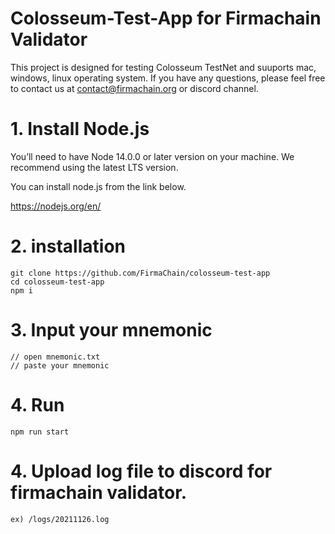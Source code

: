 # Colosseum-Test-App for Firmachain Validator

This project is designed for testing Colosseum TestNet and suuports mac, windows, linux operating system.
If you have any questions, please feel free to contact us at contact@firmachain.org or discord channel.


# 1. Install Node.js

You’ll need to have Node 14.0.0 or later version on your machine. We recommend using the latest LTS version. 

You can install node.js from the link below.

https://nodejs.org/en/

# 2. installation

```
git clone https://github.com/FirmaChain/colosseum-test-app
cd colosseum-test-app
npm i
```

# 3. Input your mnemonic
```
// open mnemonic.txt
// paste your mnemonic

```

# 4. Run
```
npm run start
```

# 4. Upload log file to discord for firmachain validator.
```
ex) /logs/20211126.log
```


